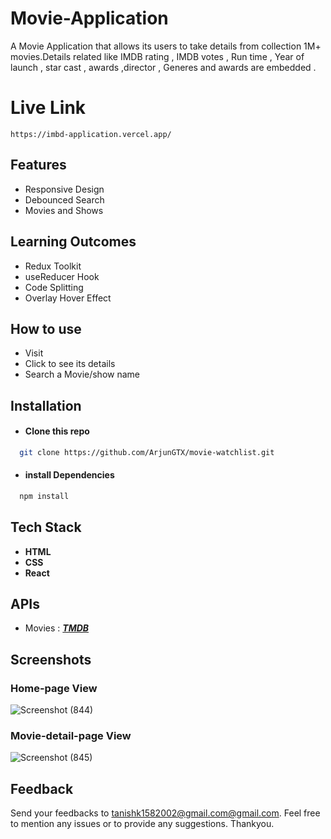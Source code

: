 # Movie-Application
A Movie Application that allows its users to take details from collection 1M+ movies.Details related like IMDB rating , IMDB votes , Run time , Year of launch , star cast , awards ,director , Generes and awards are embedded . 

# Live Link
```
https://imbd-application.vercel.app/
```


## Features

- Responsive Design
- Debounced Search
- Movies and Shows


## Learning Outcomes

- Redux Toolkit
- useReducer Hook
- Code Splitting
- Overlay Hover Effect


## How to use
- Visit 
- Click to see its details
- Search a Movie/show name


## Installation

- #### Clone this repo

```bash
  git clone https://github.com/ArjunGTX/movie-watchlist.git
```
- #### install Dependencies 
```bash
  npm install
```
## Tech Stack

- **HTML**
- **CSS**
- **React**

## APIs

- Movies : [***TMDB***](https://www.omdbapi.com/)

## Screenshots
### Home-page View

![Screenshot (844)](https://user-images.githubusercontent.com/90030549/155732256-40bb4d93-051b-42a6-882a-039b5a6a3874.png)

### Movie-detail-page View

![Screenshot (845)](https://user-images.githubusercontent.com/90030549/155732306-1b3ae26a-3f86-4802-a9ab-d3163b98daf0.png)


## Feedback

Send your feedbacks to [tanishk1582002@gmail.com@gmail.com](mailto:tanishk1582002@gmailcom). Feel free to mention any issues or to provide any suggestions. Thankyou.


